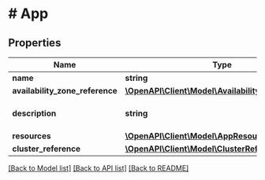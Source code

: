 # # App

## Properties

Name | Type | Description | Notes
------------ | ------------- | ------------- | -------------
**name** | **string** | app Name. |
**availability_zone_reference** | [**\OpenAPI\Client\Model\AvailabilityZoneReference**](AvailabilityZoneReference.md) |  | [optional]
**description** | **string** | A description for app. | [optional]
**resources** | [**\OpenAPI\Client\Model\AppResources**](AppResources.md) |  |
**cluster_reference** | [**\OpenAPI\Client\Model\ClusterReference**](ClusterReference.md) |  | [optional]

[[Back to Model list]](../../README.md#models) [[Back to API list]](../../README.md#endpoints) [[Back to README]](../../README.md)

